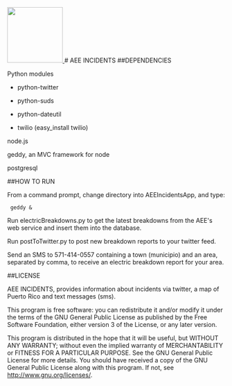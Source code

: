 <a href="http://aeeincidents.info:3000">
  <img src="https://github.com/mooseburger/AbcaTSH/blob/master/logo.jpg?raw=true" width="128">
</a>
# AEE INCIDENTS
##DEPENDENCIES

Python modules
        
* python-twitter

* python-suds

* python-dateutil

* twilio (easy_install twilio)

node.js

geddy, an MVC framework for node

postgresql

##HOW TO RUN

From a command prompt, change directory into AEEIncidentsApp, and type:
        
` 
geddy &
`

Run electricBreakdowns.py to get the latest breakdowns from the AEE's web service and insert them into the database.

Run postToTwitter.py to post new breakdown reports to your twitter feed.

Send an SMS to 571-414-0557 containing a town (municipio) and an area, separated by comma, to receive an electric breakdown report for your area. 

##LICENSE

AEE INCIDENTS, provides information about incidents via twitter, a map of Puerto Rico and text messages (sms).

This program is free software: you can redistribute it and/or modify it under the terms of the GNU General Public License as published by the Free Software Foundation, either version 3 of the License, or any later version.

This program is distributed in the hope that it will be useful, but WITHOUT ANY WARRANTY; without even the implied warranty of MERCHANTABILITY or FITNESS FOR A PARTICULAR PURPOSE.  See the GNU General Public License for more details.
You should have received a copy of the GNU General Public License along with this program.  If not, see http://www.gnu.org/licenses/.
